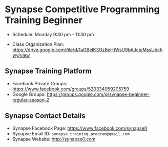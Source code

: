 # Synapse Competitive Programming Training Beginner

* Schedule: Monday 9:30 pm - 11:30 pm

* Class Organization Plan: https://drive.google.com/file/d/1aOBelK3OzBeHtWsU9bAJcpjMssUdchwy/view

## Synapse Training Platform
* Facebook Private Groups: https://www.facebook.com/groups/520334059205759
* Google Groups: https://groups.google.com/g/synapse-beginner-regular-season-2

## Synapse Contact Details
* Synapse Facebook Page: https://www.facebook.com/synapse0
* Synapse Email ID: `synapse.training.program@gmail.com`
* Synapse Website: http://synapse0.com
